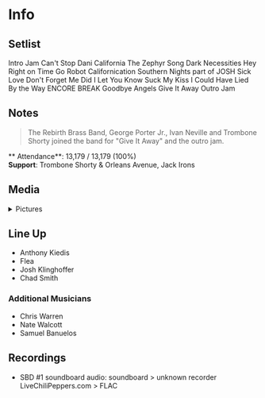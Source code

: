 # Info

## Setlist

Intro Jam
Can't Stop
Dani California
The Zephyr Song
Dark Necessities
Hey
Right on Time
Go Robot
Californication
Southern Nights part of JOSH
Sick Love
Don't Forget Me
Did I Let You Know
Suck My Kiss
I Could Have Lied
By the Way
ENCORE BREAK
Goodbye Angels
Give It Away
Outro Jam

## Notes

> The Rebirth Brass Band, George Porter Jr., Ivan Neville and Trombone Shorty joined the band for "Give It Away" and the outro jam.

** Attendance**: 13,179 / 13,179 (100%)
<br>
**Support**: Trombone Shorty & Orleans Avenue, Jack Irons

## Media 

<details>
  <summary>Pictures</summary>
  <!--<img alt="Setlist" title="Setlist" src="_.jpg" height="200" />
  <img alt="Clipping" title="Clipping" src="_.jpg" height="200" />
  <img alt="Flyer" title="Flyer" src="_.jpg" height="200" />-->
</details>

## Line Up

* Anthony Kiedis
* Flea
* Josh Klinghoffer
* Chad Smith

### Additional Musicians

* Chris Warren  
* Nate Walcott  
* Samuel Banuelos

## Recordings

* SBD #1 soundboard audio: soundboard > unknown recorder LiveChiliPeppers.com > FLAC
